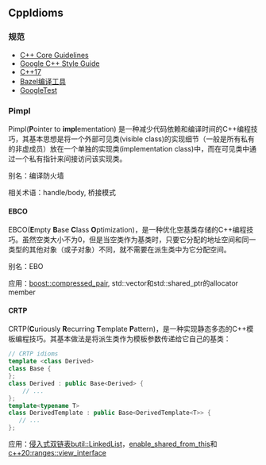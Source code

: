 ## CppIdioms

### 规范

- [C++ Core Guidelines](https://isocpp.github.io/CppCoreGuidelines/CppCoreGuidelines)
- [Google C++ Style Guide](https://google.github.io/styleguide/cppguide.html)
- [C++17](https://www.cppstd17.com/)
- [Bazel编译工具](https://bazel.build/)
- [GoogleTest](https://github.com/google/googletest)

### Pimpl

Pimpl(**P**ointer to **impl**ementation) 是一种减少代码依赖和编译时间的C++编程技巧，其基本思想是将一个外部可见类(visible class)的实现细节（一般是所有私有的非虚成员）放在一个单独的实现类(implementation class)中，而在可见类中通过一个私有指针来间接访问该实现类。

别名：编译防火墙

相关术语：handle/body, 桥接模式

#### EBCO

EBCO(**E**mpty **B**ase **C**lass **O**ptimization)，是一种优化空基类存储的C++编程技巧。虽然空类大小不为0，但是当空类作为基类时，只要它分配的地址空间和同一类型的其他对象（或子对象）不同，就不需要在派生类中为它分配空间。

别名：EBO

应用：[boost::compressed_pair](https://www.boost.org/doc/libs/1_47_0/libs/utility/compressed_pair.htm), std::vector和std::shared_ptr的allocator member

#### CRTP

CRTP(**C**uriously **R**ecurring **T**emplate **P**attern)，是一种实现静态多态的C++模板编程技巧。其基本做法是将派生类作为模板参数传递给它自己的基类：

```cpp
// CRTP idioms
template <class Derived>
class Base {
};
class Derived : public Base<Derived> {
    // ...
};
template<typename T>
class DerivedTemplate : public Base<DerivedTemplate<T>> {
   // ...
};
```

应用：[侵入式双链表butil::LinkedList](https://github.com/apache/incubator-brpc/blob/master/src/butil/containers/linked_list.h)，[enable_shared_from_this](https://en.cppreference.com/w/cpp/memory/enable_shared_from_this)和[c++20:ranges::view_interface](https://en.cppreference.com/w/cpp/ranges/view_interface)
